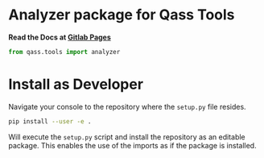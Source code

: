 <!--
Copyright (c) 2022 QASS GmbH.
Website: https://qass.net
Contact: QASS GmbH <info@qass.net>

This file is part of Qass tools 

This program is free software: you can redistribute it and/or modify
it under the terms of the GNU Lesser General Public License as published by
the Free Software Foundation, version 3 of the License.

This program is distributed in the hope that it will be useful,
but WITHOUT ANY WARRANTY; without even the implied warranty of
MERCHANTABILITY or FITNESS FOR A PARTICULAR PURPOSE.  See the
GNU Lesser General Public License for more details.

You should have received a copy of the GNU Lesser General Public License
along with this program. If not, see <http://www.gnu.org/licenses/>.
-->
# Analyzer package for Qass Tools

**Read the Docs at [Gitlab Pages](http://developers.gitlab_pages.qass.net/qass_tools/qass_tools_analyzer/index.html)**

```py
from qass.tools import analyzer
```

# Install as Developer
Navigate your console to the repository where the `setup.py` file resides.
```sh
pip install --user -e .
```
Will execute the `setup.py` script and install the repository as an editable package. This enables the use of the imports as if the package is installed.
